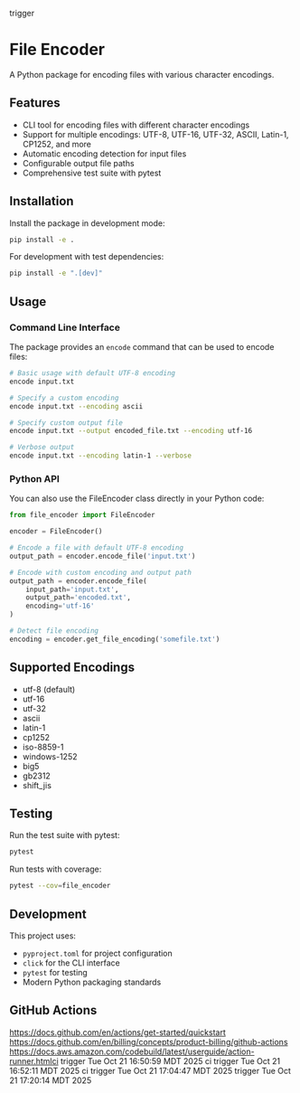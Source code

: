 trigger
# File Encoder

A Python package for encoding files with various character encodings.

## Features

- CLI tool for encoding files with different character encodings
- Support for multiple encodings: UTF-8, UTF-16, UTF-32, ASCII, Latin-1, CP1252, and more
- Automatic encoding detection for input files
- Configurable output file paths
- Comprehensive test suite with pytest

## Installation

Install the package in development mode:

```bash
pip install -e .
```

For development with test dependencies:

```bash
pip install -e ".[dev]"
```

## Usage

### Command Line Interface

The package provides an `encode` command that can be used to encode files:

```bash
# Basic usage with default UTF-8 encoding
encode input.txt

# Specify a custom encoding
encode input.txt --encoding ascii

# Specify custom output file
encode input.txt --output encoded_file.txt --encoding utf-16

# Verbose output
encode input.txt --encoding latin-1 --verbose
```

### Python API

You can also use the FileEncoder class directly in your Python code:

```python
from file_encoder import FileEncoder

encoder = FileEncoder()

# Encode a file with default UTF-8 encoding
output_path = encoder.encode_file('input.txt')

# Encode with custom encoding and output path
output_path = encoder.encode_file(
    input_path='input.txt',
    output_path='encoded.txt',
    encoding='utf-16'
)

# Detect file encoding
encoding = encoder.get_file_encoding('somefile.txt')
```

## Supported Encodings

- utf-8 (default)
- utf-16
- utf-32
- ascii
- latin-1
- cp1252
- iso-8859-1
- windows-1252
- big5
- gb2312
- shift_jis

## Testing

Run the test suite with pytest:

```bash
pytest
```

Run tests with coverage:

```bash
pytest --cov=file_encoder
```

## Development

This project uses:
- `pyproject.toml` for project configuration
- `click` for the CLI interface
- `pytest` for testing
- Modern Python packaging standards

## GitHub Actions

https://docs.github.com/en/actions/get-started/quickstart
https://docs.github.com/en/billing/concepts/product-billing/github-actions
https://docs.aws.amazon.com/codebuild/latest/userguide/action-runner.htmlci trigger Tue Oct 21 16:50:59 MDT 2025
ci trigger Tue Oct 21 16:52:11 MDT 2025
ci trigger Tue Oct 21 17:04:47 MDT 2025
trigger Tue Oct 21 17:20:14 MDT 2025
